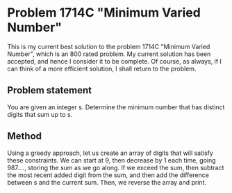 # Problem 1714C "Minimum Varied Number"
This is my current best solution to the problem 1714C "Minimum Varied Number", which is an 800 rated problem. My current solution has been accepted, and hence I consider it to be complete. Of course, as always, if I can think of a more efficient solution, I shall return to the problem. 

## Problem statement
You are given an integer s. Determine the minimum number that has distinct digits that sum up to s.

## Method
Using a greedy approach, let us create an array of digits that will satisfy these constraints. We can start at 9, then decrease by 1 each time, going 987...., storing the sum as we go along. If we exceed the sum, then subtract the most recent added digit from the sum, and then add the difference between s and the current sum. Then, we reverse the array and print. 